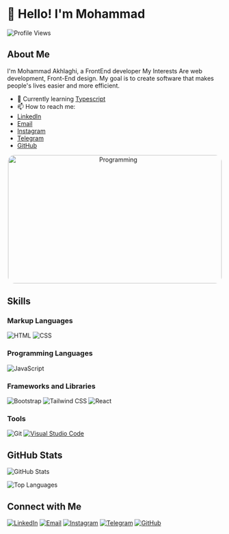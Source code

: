 # 👋 Hello! I'm Mohammad

![Profile Views](https://komarev.com/ghpvc/?username=mohammad-AKH-dev&color=blue)

## About Me

I'm Mohammad Akhlaghi, a FrontEnd developer  My Interests Are web development, Front-End design. My goal is to create software that makes people's lives easier and more efficient.

- 🌱 Currently learning [Typescript](https://www.typescriptlang.org/)
- 📫 How to reach me:
 - [LinkedIn](your-linkedin-profile-link)
 - [Email](mailto:mohammadakhlaghi843@gmail.com)
 - [Instagram](https://www.instagram.com/inside._darkness)
 - [Telegram](https://t.me/Thatsme833)
 - [GitHub](https://github.com/mohammad-AKH-dev)

<p align="center">
  <img src="https://ecampusontario.pressbooks.pub/app/uploads/sites/2109/2021/11/programming-gb0e197598_1920.jpg" alt="Programming" width="500" height="300" style="border-radius: 15px;">
</p>

## Skills

### Markup Languages
![HTML](https://img.shields.io/badge/HTML5-E34F26?style=for-the-badge&logo=html5&logoColor=white) ![CSS](https://img.shields.io/badge/CSS3-1572B6?style=for-the-badge&logo=css3&logoColor=white)

### Programming Languages
![JavaScript](https://img.shields.io/badge/JavaScript-F7DF1E?style=for-the-badge&logo=javascript&logoColor=black)

### Frameworks and Libraries
![Bootstrap](https://img.shields.io/badge/Bootstrap-563D7C?style=for-the-badge&logo=bootstrap&logoColor=white) ![Tailwind CSS](https://img.shields.io/badge/Tailwind_CSS-38B2AC?style=for-the-badge&logo=tailwind-css&logoColor=white) ![React](https://img.shields.io/badge/React-20232A?style=for-the-badge&logo=react&logoColor=61DAFB)

### Tools
![Git](https://img.shields.io/badge/Git-F05032?style=for-the-badge&logo=git&logoColor=white)
[![Visual Studio Code](https://img.shields.io/badge/VS%20Code-007ACC?style=for-the-badge&logo=visual-studio-code&logoColor=white)](https://code.visualstudio.com/)

## GitHub Stats

![GitHub Stats](https://github-readme-stats.vercel.app/api?username=mohammad-AKH-dev&show_icons=true&theme=radical)

![Top Languages](https://github-readme-stats.vercel.app/api/top-langs/?username=mohammad-AKH-dev&layout=compact&theme=radical)

## Connect with Me

[![LinkedIn](https://img.shields.io/badge/LinkedIn-0077B5?style=for-the-badge&logo=linkedin&logoColor=white)](your-linkedin-profile-link)
[![Email](https://img.shields.io/badge/Email-D14836?style=for-the-badge&logo=gmail&logoColor=white)](mailto:mohammadakhlaghi843@gmail.com)
[![Instagram](https://img.shields.io/badge/Instagram-E4405F?style=for-the-badge&logo=instagram&logoColor=white)](https://instagram.com/inside._darkness)
[![Telegram](https://img.shields.io/badge/Telegram-2CA5E0?style=for-the-badge&logo=telegram&logoColor=white)](https://t.me/Thatsme833)
[![GitHub](https://img.shields.io/badge/GitHub-181717?style=for-the-badge&logo=github&logoColor=white)](https://github.com/mohammad-AKH-dev)

